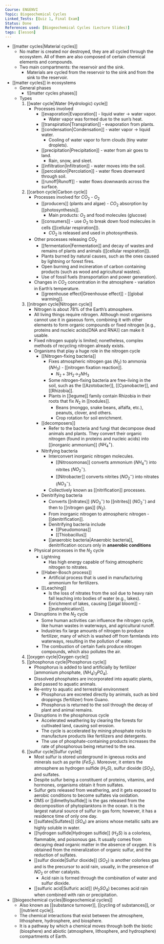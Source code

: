 ```yaml
---
Course: ENGENVI
Topic: Biogeochemical Cycles
Linked_Tests: [Quiz 1, Final Exam]
Status: Done
References used: [Biogeochemical Cycles (Lecture Slides)]
tags: [lesson]
---
```


- [[matter cycles|Material cycles]]
	- No matter is created nor destroyed, they are all cycled through the ecosystem. All of them are also composed of certain chemical elements and compounds.
	- Two main compartments: the reservoir and the sink.
		- Materials are cycled from the reservoir to the sink and from the sink to the reservoir.
- [[matter cycles]] in ecosystems
	- General phases
		- ![[matter cycles phases]]
	- Types
		1. [[water cycle|Water (Hydrologic) cycle]]
			- Processes involved
				- [[evaporation|Evaporation]] - liquid water → water vapor.
					- Water vapor was formed due to the sun’s heat.
				- [[transpiration|Transpiration]] - evaporation from plants.
				- [[condensation|Condensation]] - water vapor → liquid water.
					- Cooling of water vapor to form clouds (tiny water droplets).
				- [[precipitation|Precipitation]] - water from air goes to land.
					- Rain, snow, and sleet.
				- [[infiltration|Infiltration]] - water moves into the soil.
				- [[percolation|Percolation]] - water flows downward through soil.
				- [[runoff|Runoff]] - water flows downwards across the surface.
		2. [[carbon cycle|Carbon cycle]]
			- Processes involved for $CO_{2}\text{ - }O_{2}$
				- [[producers]] (plants and algae) - $CO_{2}$ absorption by [[photosynthesis]].
					- Main products: $O_{2}$ and food molecules (glucose)
				- [[consumers]] - use $O_{2}$ to break down food molecules in cells ([[cellular respiration]]).
					- $CO_{2}$ is released and used in photosynthesis.
			- Other processes releasing $CO_{2}$
				- [[fermentation|Fermentation]] and decay of wastes and remains of plants and animals ([[cellular respiration]]).
				- Plants burned by natural causes, such as the ones caused by lightning or forest fires.
				- Open burning and incineration of carbon containing products (such as wood and agricultural wastes).
				- Use of fossil fuels (transportation and power generation).
			- Changes in $CO_{2}$ concentration in the atmosphere - variation in Earth’s temperature.
				- [[greenhouse effect|Greenhouse effect]] - [[global warming]].
		3. [[nitrogen cycle|Nitrogen cycle]]
			- Nitrogen is about 78% of the Earth’s atmosphere.
			- All living things require nitrogen. Although most organisms cannot use it in gaseous form, combining it with other elements to form organic compounds or fixed nitrogen \[e.g., proteins and nucleic acids(DNA and RNA)\] can make it usable.
			- Fixed nitrogen supply is limited; nonetheless, complex methods of recycling nitrogen already exists.
			- Organisms that play a huge role in the nitrogen cycle
				- [[Nitrogen-fixing bacteria]]
					- Fixes atmospheric nitrogen gas ($N_{2}$) to ammonia ($NH_{3}$) - [[nitrogen fixation reaction]].
						- $N_{2}+3H_{2}\to_{2}NH_{3}$
					- Some nitrogen-fixing bacteria are free-living in the soil, such as the [[Azotobacter]], [[Cyanobacter]], and [[Rhizobia]].
					- Plants in [[legume]] family contain Rhizobia in their roots that fix $N_{2}$ in [[nodules]].
						- Beans (monggo, snake beans, alfalfa, etc.), peanuts, clover, and others.
						- Crop rotation for soil enrichment.
				- [[decomposers]]
					- Refer to the bacteria and fungi that decompose dead animals and plants. They convert their organic nitrogen (found in proteins and nucleic acids) into [[inorganic ammonium]] ($NH_{4}^+$).
				- Nitrifying bacteria
					- Interconvert inorganic nitrogen molecules.
						- [[Nitrosomonas]] converts ammonium ($NH_{4}^+$) into nitrites ($NO_{2}^-$).
						- [[Nitrobacter]] converts nitrites ($NO_{2}^-$) into nitrates ($NO_{3}^-$).
					- Collectively known as [[nitrification]] processes.
				- Denitrifying bacteria
					- Converts [[nitrates]] $(NO_{3}^-)$ to [[nitrites]] ($NO_{2}^-$) and then to [[nitrogen gas]] ($N_{2}$).
					- From inorganic nitrogen to atmospheric nitrogen - [[denitrification]].
					- Denitrifying bacteria include
						- [[Pseudomonas]]
						- [[Thiobacillus]]
					- [[anaerobic bacteria|Anaerobic bacteria]], denitrification occurs only in **anaerobic conditions**
			- Physical processes in the $N_{2}$ cycle
				- Lightning
					- Has high energy capable of fixing atmospheric nitrogen to nitrates.
				- [[Haber-Bosch process]]
					- Artificial process that is used in manufacturing ammonium for fertilizers.
				- [[Leaching]]
					- Is the loss of nitrates from the soil due to heavy rain fall leaching into bodies of water (e.g., lakes).
					- Enrichment of lakes, causing [[algal bloom]] - [[eutrophication]].
			- Disruptions in the $N_{2}$ cycle
				- Some human activities can influence the nitrogen cycle, like human wastes in waterways, and agricultural runoff.
				- Industries fix large amounts of nitrogen to produce fertilizer, many of which is washed off from farmlands into waterways, resulting in the pollution of water.
				- The combustion of certain fuels produce nitrogen compounds, which also pollutes the air.
		4. [[oxygen cycle|Oxygen cycle]]
		5. [[phosphorus cycle|Phosphorus cycle]]
			- Phosphorus is added to land artificially by fertilizer \[ammonium phosphate, $(NH_{4})_{3}PO_{4}$\].
			- Dissolved phosphates are incorporated into aquatic plants, and passed to aquatic animals.
			- Re-entry to aquatic and terrestrial environment
				- Phosphorus are excreted directly by animals, such as bird droppings (fertilizer) from Guano.
				- Phosphorus is returned to the soil through the decay of plant and animal remains.
			- Disruptions in the phosphorous cycle
				- Accelerated weathering by clearing the forests for cultivated land, causing soil erosion.
				- The cycle is accelerated by mining phosphate rocks to manufacture products like fertilizers and detergents.
				- The use of phosphate-containing products increases the rate of phosphorous being returned to the sea.
		6. [[sulfur cycle|Sulfur cycle]]
			- Most sulfur is stored underground in igneous rocks and minerals such as pyrite ($FeS_{2}$). Moreover, it enters the atmosphere as hydrogen sulfide ($H_{2}S$), sulfur dioxide ($SO_{2}$), and sulfates.
			- Despite sulfur being a constituent of proteins, vitamins, and hormones, organisms obtain it from sulfates.
			- Sulfur gets released from weathering, and it gets exposed to aerobic conditions to become sulfates via oxidation.
			- DMS or [[dimethylsulfide]] is the gas released from the decomposition of phytoplanktons in the ocean. It is the largest natural source of sulfur in gas form; however, it has a residence time of only one day.
			- [[sulfates|Sulfates]] ($SO_4$) are anions whose metallic salts are highly soluble in water.
			- [[hydrogen sulfide|Hydrogen sulfide]] ($H_2S$) is a colorless, flammable, and poisonous gas. It usually comes from decaying dead organic matter in the absence of oxygen. It is obtained from the mineralization of organic sulfur, and the reduction of sulfates.
			- [[sulfur dioxide|Sulfur dioxide]] ($SO_2$) is another colorless gas and is the precursor to acid rain, usually, in the presence of $NO_{2}$ or other catalysts.
				- Acid rain is formed through the combination of water and sulfur dioxide.
			- [[sulfuric acid|Sulfuric acid]] ($H_{2}SO_{4}$) becomes acid rain when combined with rain or precipitation.
- [[biogeochemical cycles|Biogeochemical cycles]]
	- Also known as [[substance turnover]], [[cycling of substances]], or [[nutrient cycle]].
	- The chemical interactions that exist between the atmosphere, lithosphere, hydrosphere, and biosphere.
	- It is a pathway by which a chemical moves through both the biotic (biosphere) and abiotic (atmosphere, lithosphere, and hydrosphere) compartments of Earth.
